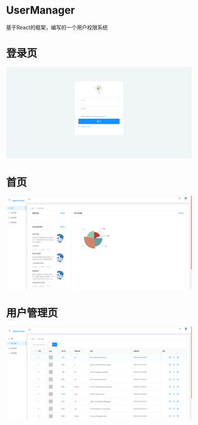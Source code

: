 # UserManager
基于React的框架，编写的一个用户权限系统<br/>
# 登录页
<img src="./src/assets/Login.png"/><br/>
# 首页
<img src="./src/assets/Home.png"/><br/>
# 用户管理页
<img src="./src/assets/User.png"/><br/>



